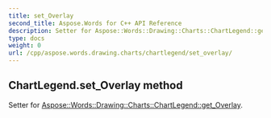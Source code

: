 ```yaml
---
title: set_Overlay
second_title: Aspose.Words for C++ API Reference
description: Setter for Aspose::Words::Drawing::Charts::ChartLegend::get_Overlay. 
type: docs
weight: 0
url: /cpp/aspose.words.drawing.charts/chartlegend/set_overlay/
---
```

## ChartLegend.set_Overlay method


Setter for [Aspose::Words::Drawing::Charts::ChartLegend::get_Overlay](./get_overlay/).


